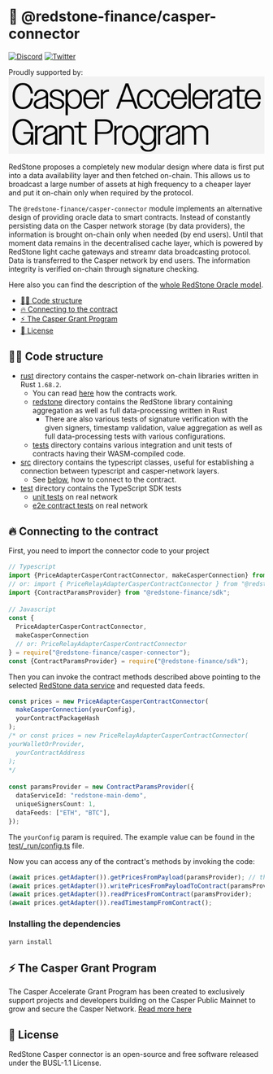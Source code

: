 # 🔗 @redstone-finance/casper-connector

[![Discord](https://img.shields.io/discord/786251205008949258?logo=discord)](https://discord.gg/2CT6hN6C)
[![Twitter](https://img.shields.io/twitter/follow/redstone_defi?style=flat&logo=twitter)](https://twitter.com/intent/follow?screen_name=redstone_defi)

Proudly supported by:
[![Casper Grant Program](casper-grant-program.png)](#-the-casper-grant-program)

RedStone proposes a completely new modular design where data is first put into a data availability layer and then
fetched on-chain. This allows us to broadcast a large number of assets at high frequency to a cheaper layer and put it
on-chain only when required by the protocol.

The `@redstone-finance/casper-connector` module implements an alternative design of providing oracle data to smart
contracts. Instead of constantly persisting data on the Casper network storage (by data providers), the information is
brought on-chain only when needed (by end users). Until that moment data remains in the decentralised cache layer, which
is powered by RedStone light cache gateways and streamr data broadcasting protocol. Data is transferred to the Casper
network by end users. The information integrity is verified on-chain through signature checking.

Here also you can find the description of
the [whole RedStone Oracle model](https://docs.redstone.finance/docs/introduction).

- [👨‍💻 Code structure](#-code-structure)
- [🔥 Connecting to the contract](#-connecting-to-the-contract)
- [⚡ The Casper Grant Program](#-the-casper-grant-program)
- [📄 License](#-license)

## 👨‍💻 Code structure

- [rust](rust) directory contains the casper-network on-chain libraries written in Rust `1.68.2`.
    - You can read [here](rust/contracts/README.md) how the contracts work.
    - [redstone](rust/redstone) directory contains the RedStone library containing aggregation as well as full
      data-processing written in Rust
        - There are also various tests of signature verification with the given signers, timestamp validation, value
          aggregation as well as full data-processing tests with various configurations.
    - [tests](rust/contracts/tests) directory contains various integration and unit tests of contracts having their
      WASM-compiled
      code.
- [src](src) directory contains the typescript classes, useful for establishing a connection between typescript and
  casper-network layers.
    - See [below](#-connecting-to-the-contract), how to connect to the contract.
- [test](test) directory contains the TypeScript SDK tests
    - [unit tests](test/unit) on real network
    - [e2e contract tests](test/e2e) on real network

## 🔥 Connecting to the contract

First, you need to import the connector code to your project

```ts
// Typescript
import {PriceAdapterCasperContractConnector, makeCasperConnection} from "@redstone-finance/casper-connector";
// or: import { PriceRelayAdapterCasperContractConnector } from "@redstone-finance/casper-connector";
import {ContractParamsProvider} from "@redstone-finance/sdk";

// Javascript
const {
  PriceAdapterCasperContractConnector,
  makeCasperConnection
  // or: PriceRelayAdapterCasperContractConnector
} = require("@redstone-finance/casper-connector");
const {ContractParamsProvider} = require("@redstone-finance/sdk");
```

Then you can invoke the contract methods described above pointing to the
selected [RedStone data service](https://app.redstone.finance) and requested data feeds.

```ts
const prices = new PriceAdapterCasperContractConnector(
  makeCasperConnection(yourConfig),
  yourContractPackageHash
);
/* or const prices = new PriceRelayAdapterCasperContractConnector(
yourWalletOrProvider,
  yourContractAddress
);
*/

const paramsProvider = new ContractParamsProvider({
  dataServiceId: "redstone-main-demo",
  uniqueSignersCount: 1,
  dataFeeds: ["ETH", "BTC"],
});
```

The `yourConfig` param is required. The example value can be found in
the [test/_run/config.ts](./test/_run/config.ts) file.

Now you can access any of the contract's methods by invoking the code:

```ts
(await prices.getAdapter()).getPricesFromPayload(paramsProvider); // the method is available only for PriceRelayAdapterCasperContractConnector
(await prices.getAdapter()).writePricesFromPayloadToContract(paramsProvider);
(await prices.getAdapter()).readPricesFromContract(paramsProvider);
(await prices.getAdapter()).readTimestampFromContract();
```

### Installing the dependencies

```bash
yarn install
```

## ⚡ The Casper Grant Program

The Casper Accelerate Grant Program has been created to exclusively support projects and developers building
on the Casper Public Mainnet to grow and secure the Casper Network.
[Read more here](https://casper.network/en-us/lp/accelerate-grant-program/)

## 📄 License

RedStone Casper connector is an open-source and free software released under the BUSL-1.1 License.
